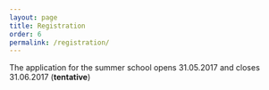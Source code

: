 ```yaml
---
layout: page
title: Registration 
order: 6
permalink: /registration/
---
```

The application for the summer school opens 31.05.2017 and closes 31.06.2017 (**tentative**)

